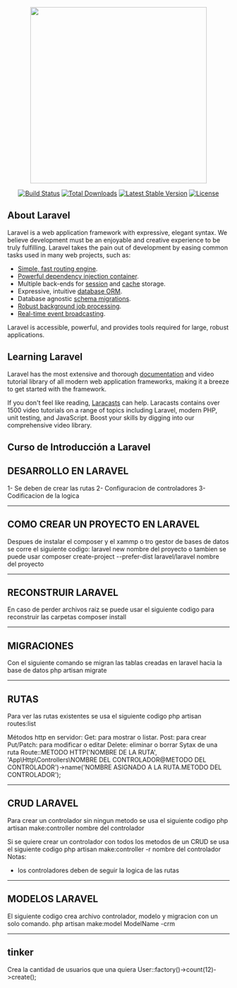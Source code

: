 <p align="center"><a href="https://laravel.com" target="_blank"><img src="https://raw.githubusercontent.com/laravel/art/master/logo-lockup/5%20SVG/2%20CMYK/1%20Full%20Color/laravel-logolockup-cmyk-red.svg" width="400"></a></p>

<p align="center">
<a href="https://travis-ci.org/laravel/framework"><img src="https://travis-ci.org/laravel/framework.svg" alt="Build Status"></a>
<a href="https://packagist.org/packages/laravel/framework"><img src="https://poser.pugx.org/laravel/framework/d/total.svg" alt="Total Downloads"></a>
<a href="https://packagist.org/packages/laravel/framework"><img src="https://poser.pugx.org/laravel/framework/v/stable.svg" alt="Latest Stable Version"></a>
<a href="https://packagist.org/packages/laravel/framework"><img src="https://poser.pugx.org/laravel/framework/license.svg" alt="License"></a>
</p>

## About Laravel

Laravel is a web application framework with expressive, elegant syntax. We believe development must be an enjoyable and creative experience to be truly fulfilling. Laravel takes the pain out of development by easing common tasks used in many web projects, such as:

- [Simple, fast routing engine](https://laravel.com/docs/routing).
- [Powerful dependency injection container](https://laravel.com/docs/container).
- Multiple back-ends for [session](https://laravel.com/docs/session) and [cache](https://laravel.com/docs/cache) storage.
- Expressive, intuitive [database ORM](https://laravel.com/docs/eloquent).
- Database agnostic [schema migrations](https://laravel.com/docs/migrations).
- [Robust background job processing](https://laravel.com/docs/queues).
- [Real-time event broadcasting](https://laravel.com/docs/broadcasting).

Laravel is accessible, powerful, and provides tools required for large, robust applications.

## Learning Laravel

Laravel has the most extensive and thorough [documentation](https://laravel.com/docs) and video tutorial library of all modern web application frameworks, making it a breeze to get started with the framework.

If you don't feel like reading, [Laracasts](https://laracasts.com) can help. Laracasts contains over 1500 video tutorials on a range of topics including Laravel, modern PHP, unit testing, and JavaScript. Boost your skills by digging into our comprehensive video library.

## Curso de Introducción a Laravel

## DESARROLLO EN LARAVEL
1- Se deben de crear las rutas
2- Configuracion de controladores
3- Codificacion de la logica
_____________________________________________

## COMO CREAR UN PROYECTO EN LARAVEL
 Despues de instalar el composer y el xammp o tro gestor de bases de datos se corre el siguiente codigo:
    laravel new nombre del proyecto
o tambien se puede usar
    composer create-project --prefer-dist laravel/laravel nombre del proyecto
_____________________________________________

## RECONSTRUIR LARAVEL
En caso de perder archivos raiz se puede usar el siguiente codigo para reconstruir las carpetas
    composer install
_____________________________________________

## MIGRACIONES
Con el siguiente comando se migran las tablas creadas en laravel hacia la base de datos
    php artisan migrate
_____________________________________________
## RUTAS
Para ver las rutas existentes se usa el siguiente codigo
    php artisan routes:list

Métodos http en servidor:
    Get: para mostrar o listar.
    Post: para crear
    Put/Patch: para modificar o editar
    Delete: eliminar o borrar
Sytax de una ruta
    Route::METODO HTTP('NOMBRE DE LA RUTA', 'App\Http\Controllers\NOMBRE DEL CONTROLADOR@METODO DEL CONTROLADOR')->name('NOMBRE ASIGNADO A LA RUTA.METODO DEL CONTROLADOR');
_____________________________________________

## CRUD LARAVEL
Para crear un controlador sin ningun metodo se usa el siguiente codigo
    php artisan make:controller nombre del controlador

Si se quiere crear un controlador con todos los metodos de un CRUD se usa el siguiente codigo
    php artisan make:controller -r nombre del controlador
Notas:
- los controladores deben de seguir la logica de las rutas
_____________________________________________

## MODELOS LARAVEL
El siguiente codigo crea archivo controlador, modelo y migracion con un solo comando.
    php artisan make:model ModelName -crm
_____________________________________________

## tinker
Crea la cantidad de usuarios que una quiera
    User::factory()->count(12)->create();